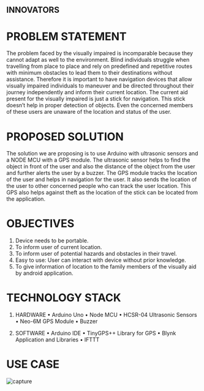 ## INNOVATORS

# PROBLEM STATEMENT
The problem faced by the visually impaired is incomparable because they cannot adapt as well to the environment. Blind individuals struggle when travelling from place to place and rely on predefined and repetitive routes with minimum obstacles to lead them to their destinations without assistance. Therefore it is important to have navigation devices that allow visually impaired individuals to maneuver and be directed throughout their journey independently and inform their current location.
	The current aid present for the visually impaired is just a stick for navigation. This stick doesn’t help in proper detection of objects. Even the concerned members of these users are unaware of the location and status of the user.

# PROPOSED SOLUTION
The solution we are proposing is to use Arduino with ultrasonic sensors and a NODE MCU with a GPS module. The ultrasonic sensor helps to find the object in front of the user and also the distance of the object from the user and further alerts the user by a buzzer. The GPS module tracks the location of the user and helps in navigation for the user. It also sends the location of the user to other concerned people who can track the user location. This GPS also helps against theft as the location of the stick can be located from the application.

# OBJECTIVES
1. Device needs to be portable.
2. To inform user of current location.
3. To inform user of potential hazards and obstacles in their travel.
4. Easy to use: User can interact with device without prior knowledge.
5. To give information of location to the family members of the visually aid by android                                                        application. 



# TECHNOLOGY STACK

1.	HARDWARE
•	Arduino Uno
•	Node MCU
•	HCSR-04 Ultrasonic Sensors
•	Neo-6M GPS Module
•	Buzzer

2.	SOFTWARE
•	Arduino IDE
•	TinyGPS++ Library for GPS
•	Blynk Application and Libraries
•	IFTTT





# USE CASE

![capture](https://user-images.githubusercontent.com/43980699/51647925-aa134d00-1fa4-11e9-9274-a176d77da39a.PNG)













 

